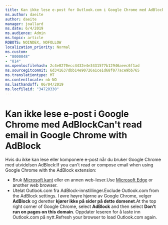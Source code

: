 ```yaml
---
title: Kan ikke lese e-post for Outlook.com i Google Chrome med AdBlock
ms.author: daeite
author: daeite
manager: joallard
ms.date: 6/4/2019
ms.audience: Admin
ms.topic: article
ROBOTS: NOINDEX, NOFOLLOW
localization_priority: Normal
ms.custom:
- "8000048"
- "814"
ms.openlocfilehash: 2c4e0270ecc4432e4e3431577b12946aeec6f1ad
ms.sourcegitcommit: 6d341637dbb14e90726a1ce1d68f077ace9bb765
ms.translationtype: MT
ms.contentlocale: nb-NO
ms.lasthandoff: 06/04/2019
ms.locfileid: "34720330"
---
```

# <a name="cant-read-email-in-google-chrome-with-adblock"></a><span data-ttu-id="18e0b-102">Kan ikke lese e-post i Google Chrome med AdBlock</span><span class="sxs-lookup"><span data-stu-id="18e0b-102">Can't read email in Google Chrome with AdBlock</span></span>

<span data-ttu-id="18e0b-103">Hvis du ikke kan lese eller komponere e-post når du bruker Google Chrome med utvidelsen AdBlock:</span><span class="sxs-lookup"><span data-stu-id="18e0b-103">If you can't read or compose email when using Google Chrome with the AdBlock extension:</span></span>

- <span data-ttu-id="18e0b-104">Bruk [Microsoft kant](https://go.microsoft.com/fwlink/p/?linkid=2001503&amp;clcid=0x409) eller en annen web-leser.</span><span class="sxs-lookup"><span data-stu-id="18e0b-104">Use [Microsoft Edge](https://go.microsoft.com/fwlink/p/?linkid=2001503&amp;clcid=0x409) or another web browser.</span></span>
- <span data-ttu-id="18e0b-105">Utelat Outlook.com fra AdBlock-innstillinger.</span><span class="sxs-lookup"><span data-stu-id="18e0b-105">Exclude Outlook.com from the AdBlock settings.</span></span> <span data-ttu-id="18e0b-106">I øvre høyre hjørne av Google Chrome, velger **AdBlock** og deretter **kjører ikke på sider på dette domenet**.</span><span class="sxs-lookup"><span data-stu-id="18e0b-106">At the top right corner of Google Chrome, select **AdBlock** and then select **Don't run on pages on this domain**.</span></span> <span data-ttu-id="18e0b-107">Oppdater leseren for å laste inn Outlook.com på nytt.</span><span class="sxs-lookup"><span data-stu-id="18e0b-107">Refresh your browser to load Outlook.com again.</span></span>